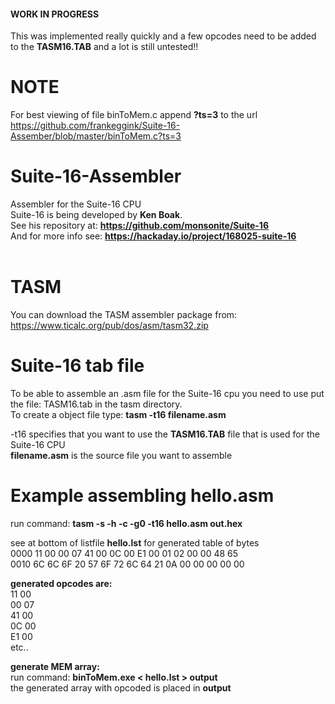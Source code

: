 #### WORK IN PROGRESS ####
This was implemented really quickly and a few opcodes need to be added to the **TASM16.TAB** and a lot is still untested!!

# NOTE
For best viewing of file binToMem.c append **?ts=3** to the url <br/>
https://github.com/frankeggink/Suite-16-Assember/blob/master/binToMem.c?ts=3 <br/>


# Suite-16-Assembler
Assembler for the Suite-16 CPU <br/>
Suite-16 is being developed by **Ken Boak**. <br/>
See his repository at: **https://github.com/monsonite/Suite-16** <br/>
And for more info see: **https://hackaday.io/project/168025-suite-16** <br/>
<br/>
# TASM
You can download the TASM assembler package from: https://www.ticalc.org/pub/dos/asm/tasm32.zip

# Suite-16 tab file
To be able to assemble an .asm file for the Suite-16 cpu you need to use put the file: TASM16.tab in the tasm directory. <br/>
To create a object file type: **tasm -t16 filename.asm**<br/>

-t16 specifies that you want to use the **TASM16.TAB** file that is used for the Suite-16 CPU <br/>
**filename.asm** is the source file you want to assemble<br/>

# Example assembling hello.asm<br/>
run command: **tasm -s -h -c -g0 -t16 hello.asm out.hex**<br/>

see at bottom of listfile **hello.lst** for generated table of bytes <br/>
0000  11 00 00 07 41 00 0C 00 E1 00 01 02 00 00 48 65 <br/>
0010  6C 6C 6F 20 57 6F 72 6C 64 21 0A 00 00 00 00 00 <br/>

**generated opcodes are:** <br/>
 11 00 <br/>
 00 07 <br/>
 41 00 <br/>
 0C 00 <br/>
 E1 00 <br/>
 etc..


**generate MEM array:**  <br/>
run command: **binToMem.exe < hello.lst > output** <br/>
the generated array with opcoded is placed in **output**

